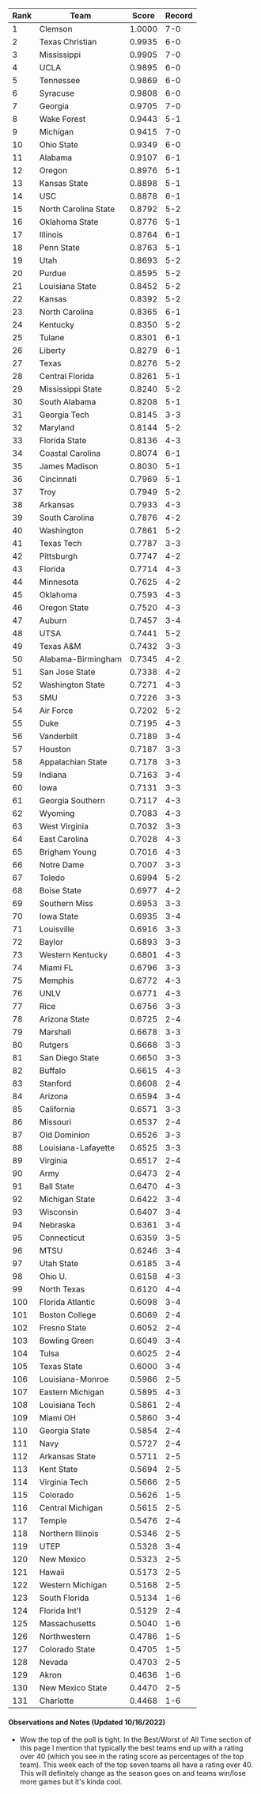 Rank | Team | Score | Record
---|---|---|---
1 | Clemson | 1.0000 | 7-0
2 | Texas Christian | 0.9935 | 6-0
3 | Mississippi | 0.9905 | 7-0
4 | UCLA | 0.9895 | 6-0
5 | Tennessee | 0.9869 | 6-0
6 | Syracuse | 0.9808 | 6-0
7 | Georgia | 0.9705 | 7-0
8 | Wake Forest | 0.9443 | 5-1
9 | Michigan | 0.9415 | 7-0
10 | Ohio State | 0.9349 | 6-0
11 | Alabama | 0.9107 | 6-1
12 | Oregon | 0.8976 | 5-1
13 | Kansas State | 0.8898 | 5-1
14 | USC | 0.8878 | 6-1
15 | North Carolina State | 0.8792 | 5-2
16 | Oklahoma State | 0.8776 | 5-1
17 | Illinois | 0.8764 | 6-1
18 | Penn State | 0.8763 | 5-1
19 | Utah | 0.8693 | 5-2
20 | Purdue | 0.8595 | 5-2
21 | Louisiana State | 0.8452 | 5-2
22 | Kansas | 0.8392 | 5-2
23 | North Carolina | 0.8365 | 6-1
24 | Kentucky | 0.8350 | 5-2
25 | Tulane | 0.8301 | 6-1
26 | Liberty | 0.8279 | 6-1
27 | Texas | 0.8276 | 5-2
28 | Central Florida | 0.8261 | 5-1
29 | Mississippi State | 0.8240 | 5-2
30 | South Alabama | 0.8208 | 5-1
31 | Georgia Tech | 0.8145 | 3-3
32 | Maryland | 0.8144 | 5-2
33 | Florida State | 0.8136 | 4-3
34 | Coastal Carolina | 0.8074 | 6-1
35 | James Madison | 0.8030 | 5-1
36 | Cincinnati | 0.7969 | 5-1
37 | Troy | 0.7949 | 5-2
38 | Arkansas | 0.7933 | 4-3
39 | South Carolina | 0.7876 | 4-2
40 | Washington | 0.7861 | 5-2
41 | Texas Tech | 0.7787 | 3-3
42 | Pittsburgh | 0.7747 | 4-2
43 | Florida | 0.7714 | 4-3
44 | Minnesota | 0.7625 | 4-2
45 | Oklahoma | 0.7593 | 4-3
46 | Oregon State | 0.7520 | 4-3
47 | Auburn | 0.7457 | 3-4
48 | UTSA | 0.7441 | 5-2
49 | Texas A&M | 0.7432 | 3-3
50 | Alabama-Birmingham | 0.7345 | 4-2
51 | San Jose State | 0.7338 | 4-2
52 | Washington State | 0.7271 | 4-3
53 | SMU | 0.7226 | 3-3
54 | Air Force | 0.7202 | 5-2
55 | Duke | 0.7195 | 4-3
56 | Vanderbilt | 0.7189 | 3-4
57 | Houston | 0.7187 | 3-3
58 | Appalachian State | 0.7178 | 3-3
59 | Indiana | 0.7163 | 3-4
60 | Iowa | 0.7131 | 3-3
61 | Georgia Southern | 0.7117 | 4-3
62 | Wyoming | 0.7083 | 4-3
63 | West Virginia | 0.7032 | 3-3
64 | East Carolina | 0.7028 | 4-3
65 | Brigham Young | 0.7016 | 4-3
66 | Notre Dame | 0.7007 | 3-3
67 | Toledo | 0.6994 | 5-2
68 | Boise State | 0.6977 | 4-2
69 | Southern Miss | 0.6953 | 3-3
70 | Iowa State | 0.6935 | 3-4
71 | Louisville | 0.6916 | 3-3
72 | Baylor | 0.6893 | 3-3
73 | Western Kentucky | 0.6801 | 4-3
74 | Miami FL | 0.6796 | 3-3
75 | Memphis | 0.6772 | 4-3
76 | UNLV | 0.6771 | 4-3
77 | Rice | 0.6756 | 3-3
78 | Arizona State | 0.6725 | 2-4
79 | Marshall | 0.6678 | 3-3
80 | Rutgers | 0.6668 | 3-3
81 | San Diego State | 0.6650 | 3-3
82 | Buffalo | 0.6615 | 4-3
83 | Stanford | 0.6608 | 2-4
84 | Arizona | 0.6594 | 3-4
85 | California | 0.6571 | 3-3
86 | Missouri | 0.6537 | 2-4
87 | Old Dominion | 0.6526 | 3-3
88 | Louisiana-Lafayette | 0.6525 | 3-3
89 | Virginia | 0.6517 | 2-4
90 | Army | 0.6473 | 2-4
91 | Ball State | 0.6470 | 4-3
92 | Michigan State | 0.6422 | 3-4
93 | Wisconsin | 0.6407 | 3-4
94 | Nebraska | 0.6361 | 3-4
95 | Connecticut | 0.6359 | 3-5
96 | MTSU | 0.6246 | 3-4
97 | Utah State | 0.6185 | 3-4
98 | Ohio U. | 0.6158 | 4-3
99 | North Texas | 0.6120 | 4-4
100 | Florida Atlantic | 0.6098 | 3-4
101 | Boston College | 0.6069 | 2-4
102 | Fresno State | 0.6052 | 2-4
103 | Bowling Green | 0.6049 | 3-4
104 | Tulsa | 0.6025 | 2-4
105 | Texas State | 0.6000 | 3-4
106 | Louisiana-Monroe | 0.5966 | 2-5
107 | Eastern Michigan | 0.5895 | 4-3
108 | Louisiana Tech | 0.5861 | 2-4
109 | Miami OH | 0.5860 | 3-4
110 | Georgia State | 0.5854 | 2-4
111 | Navy | 0.5727 | 2-4
112 | Arkansas State | 0.5711 | 2-5
113 | Kent State | 0.5694 | 2-5
114 | Virginia Tech | 0.5666 | 2-5
115 | Colorado | 0.5626 | 1-5
116 | Central Michigan | 0.5615 | 2-5
117 | Temple | 0.5476 | 2-4
118 | Northern Illinois | 0.5346 | 2-5
119 | UTEP | 0.5328 | 3-4
120 | New Mexico | 0.5323 | 2-5
121 | Hawaii | 0.5173 | 2-5
122 | Western Michigan | 0.5168 | 2-5
123 | South Florida | 0.5134 | 1-6
124 | Florida Int'l | 0.5129 | 2-4
125 | Massachusetts | 0.5040 | 1-6
126 | Northwestern | 0.4786 | 1-5
127 | Colorado State | 0.4705 | 1-5
128 | Nevada | 0.4703 | 2-5
129 | Akron | 0.4636 | 1-6
130 | New Mexico State | 0.4470 | 2-5
131 | Charlotte | 0.4468 | 1-6

#### Observations and Notes (Updated 10/16/2022)

* Wow the top of the poll is tight. In the Best/Worst of All Time section of this page I mention that typically the best teams end up with a rating over 40 (which you see in the rating score as percentages of the top team). This week each of the top seven teams all have a rating over 40. This will definitely change as the season goes on and teams win/lose more games but it's kinda cool.